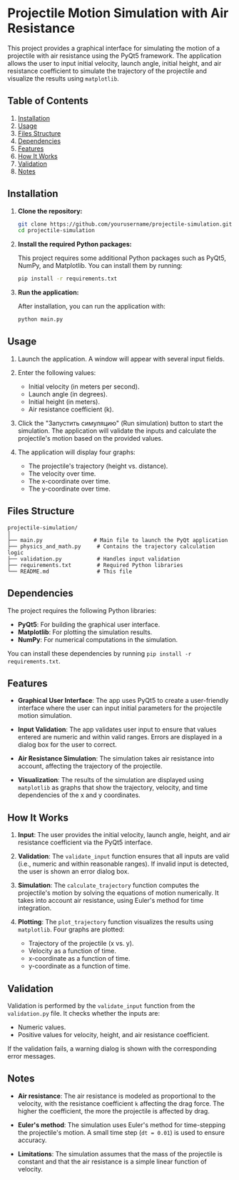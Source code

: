 
# Projectile Motion Simulation with Air Resistance

This project provides a graphical interface for simulating the motion of a projectile with air resistance using the PyQt5 framework. The application allows the user to input initial velocity, launch angle, initial height, and air resistance coefficient to simulate the trajectory of the projectile and visualize the results using `matplotlib`.

## Table of Contents

1. [Installation](#installation)
2. [Usage](#usage)
3. [Files Structure](#files-structure)
4. [Dependencies](#dependencies)
5. [Features](#features)
6. [How It Works](#how-it-works)
7. [Validation](#validation)
8. [Notes](#notes)

## Installation

1. **Clone the repository:**

   ```bash
   git clone https://github.com/yourusername/projectile-simulation.git
   cd projectile-simulation
   ```

2. **Install the required Python packages:**

   This project requires some additional Python packages such as PyQt5, NumPy, and Matplotlib. You can install them by running:

   ```bash
   pip install -r requirements.txt
   ```

3. **Run the application:**

   After installation, you can run the application with:

   ```bash
   python main.py
   ```

## Usage

1. Launch the application. A window will appear with several input fields.
   
2. Enter the following values:
   - Initial velocity (in meters per second).
   - Launch angle (in degrees).
   - Initial height (in meters).
   - Air resistance coefficient (k).
   
3. Click the "Запустить симуляцию" (Run simulation) button to start the simulation. The application will validate the inputs and calculate the projectile's motion based on the provided values.

4. The application will display four graphs:
   - The projectile's trajectory (height vs. distance).
   - The velocity over time.
   - The x-coordinate over time.
   - The y-coordinate over time.

## Files Structure

```
projectile-simulation/
│
├── main.py                # Main file to launch the PyQt application
├── physics_and_math.py     # Contains the trajectory calculation logic
├── validation.py           # Handles input validation
├── requirements.txt        # Required Python libraries
└── README.md               # This file
```

## Dependencies

The project requires the following Python libraries:

- **PyQt5**: For building the graphical user interface.
- **Matplotlib**: For plotting the simulation results.
- **NumPy**: For numerical computations in the simulation.
  
You can install these dependencies by running `pip install -r requirements.txt`.

## Features

- **Graphical User Interface**: The app uses PyQt5 to create a user-friendly interface where the user can input initial parameters for the projectile motion simulation.
  
- **Input Validation**: The app validates user input to ensure that values entered are numeric and within valid ranges. Errors are displayed in a dialog box for the user to correct.

- **Air Resistance Simulation**: The simulation takes air resistance into account, affecting the trajectory of the projectile.

- **Visualization**: The results of the simulation are displayed using `matplotlib` as graphs that show the trajectory, velocity, and time dependencies of the x and y coordinates.

## How It Works

1. **Input**: The user provides the initial velocity, launch angle, height, and air resistance coefficient via the PyQt5 interface.

2. **Validation**: The `validate_input` function ensures that all inputs are valid (i.e., numeric and within reasonable ranges). If invalid input is detected, the user is shown an error dialog box.

3. **Simulation**: The `calculate_trajectory` function computes the projectile's motion by solving the equations of motion numerically. It takes into account air resistance, using Euler's method for time integration.

4. **Plotting**: The `plot_trajectory` function visualizes the results using `matplotlib`. Four graphs are plotted:
   - Trajectory of the projectile (x vs. y).
   - Velocity as a function of time.
   - x-coordinate as a function of time.
   - y-coordinate as a function of time.

## Validation

Validation is performed by the `validate_input` function from the `validation.py` file. It checks whether the inputs are:
- Numeric values.
- Positive values for velocity, height, and air resistance coefficient.

If the validation fails, a warning dialog is shown with the corresponding error messages.

## Notes

- **Air resistance**: The air resistance is modeled as proportional to the velocity, with the resistance coefficient `k` affecting the drag force. The higher the coefficient, the more the projectile is affected by drag.
  
- **Euler's method**: The simulation uses Euler's method for time-stepping the projectile's motion. A small time step (`dt = 0.01`) is used to ensure accuracy.

- **Limitations**: The simulation assumes that the mass of the projectile is constant and that the air resistance is a simple linear function of velocity.
